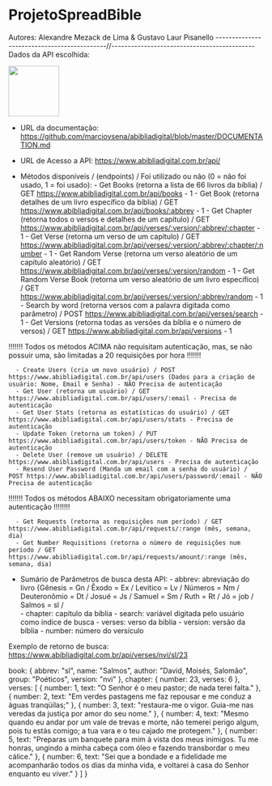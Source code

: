 # ProjetoSpreadBible
Autores: Alexandre Mezack de Lima & Gustavo Laur Pisanello
--------------------------------------------//--------------------------------------------
Dados da API escolhida:

<img src = "https://user-images.githubusercontent.com/99992149/230115916-9f3e7ad6-e2f1-47cd-84b8-25514d7d6a2a.png" width="100px" heigth="100px"/>

-  URL da documentação: https://github.com/marciovsena/abibliadigital/blob/master/DOCUMENTATION.md
-  URL de Acesso a API: https://www.abibliadigital.com.br/api/

- Métodos disponíveis / (endpoints) / Foi utilizado ou não (0 = não foi usado, 1 = foi usado): 
      - Get Books (retorna a lista de 66 livros da bíblia) / GET https://www.abibliadigital.com.br/api/books - 1
      - Get Book (retorna detalhes de um livro específico da bíblia) / GET https://www.abibliadigital.com.br/api/books/:abbrev - 1
      - Get Chapter (retorna todos o versos e detalhes de um capítulo) / GET https://www.abibliadigital.com.br/api/verses/:version/:abbrev/:chapter - 1
      - Get Verse (retorna um verso de um capítulo) / GET https://www.abibliadigital.com.br/api/verses/:version/:abbrev/:chapter/:number - 1
      - Get Random Verse (retorna um verso aleatório de um capítulo aleatório) / GET https://www.abibliadigital.com.br/api/verses/:version/random - 1
      - Get Random Verse Book (retorna um verso aleatório de um livro específico) / GET https://www.abibliadigital.com.br/api/verses/:version/:abbrev/random - 1 
      - Search by word (retorna versos com a palavra digitada como parâmetro) / POST https://www.abibliadigital.com.br/api/verses/search - 1
      - Get Versions (retorna todas as versões da bíblia e o número de versos) / GET https://www.abibliadigital.com.br/api/versions - 1
      
!!!!!!! Todos os métodos ACIMA não requisitam autenticação, mas, se não possuir uma, são limitadas a 20 requisições por hora !!!!!!!

      - Create Users (cria um novo usuário) / POST https://www.abibliadigital.com.br/api/users (Dados para a criação de usuário: Nome, Email e Senha) - NÃO Precisa de autenticação 
      - Get User (retorna um usuário) / GET https://www.abibliadigital.com.br/api/users/:email - Precisa de autenticação
      - Get User Stats (retorna as estatísticas do usuário) / GET https://www.abibliadigital.com.br/api/users/stats - Precisa de autenticação
      - Update Token (retorna um token) / PUT https://www.abibliadigital.com.br/api/users/token - NÃO Precisa de autenticação
      - Delete User (remove um usuário) / DELETE https://www.abibliadigital.com.br/api/users - Precisa de autenticação
      - Resend User Password (Manda um email com a senha do usuário) / POST https://www.abibliadigital.com.br/api/users/password/:email - NÃO Precisa de autenticação
      
!!!!!!! Todos os métodos ABAIXO necessitam obrigatoriamente uma autenticação !!!!!!!!

      - Get Requests (retorna as requisições num período) / GET https://www.abibliadigital.com.br/api/requests/:range (mês, semana, dia)
      - Get Number Requisitions (retorna o número de requisições num período / GET https://www.abibliadigital.com.br/api/requests/amount/:range (mês, semana, dia)

- Sumário de Parâmetros de busca desta API:
      - abbrev: abreviação do livro {Gênesis = Gn / Êxodo = Ex / Levítico = Lv / Números = Nm / Deuteronômio = Dt / Josué = Js / Samuel = Sm / Ruth = Rt / Jó = job / Salmos = sl /  
      - chapter: capítulo da bíblia
      - search: variável digitada pelo usuário como índice de busca
      - verses: verso da bíblia
      - version: versão da bíblia
      - number: número do versículo
      
Exemplo de retorno de busca: https://www.abibliadigital.com.br/api/verses/nvi/sl/23

book: {
abbrev: "sl",
name: "Salmos",
author: "David, Moisés, Salomão",
group: "Poéticos",
version: "nvi"
},
chapter: {
number: 23,
verses: 6
},
verses: [
{
number: 1,
text: "O Senhor é o meu pastor; de nada terei falta."
},
{
number: 2,
text: "Em verdes pastagens me faz repousar e me conduz a águas tranqüilas;"
},
{
number: 3,
text: "restaura-me o vigor. Guia-me nas veredas da justiça por amor do seu nome."
},
{
number: 4,
text: "Mesmo quando eu andar por um vale de trevas e morte, não temerei perigo algum, pois tu estás comigo; a tua vara e o teu cajado me protegem."
},
{
number: 5,
text: "Preparas um banquete para mim à vista dos meus inimigos. Tu me honras, ungindo a minha cabeça com óleo e fazendo transbordar o meu cálice."
},
{
number: 6,
text: "Sei que a bondade e a fidelidade me acompanharão todos os dias da minha vida, e voltarei à casa do Senhor enquanto eu viver."
}
]
}
